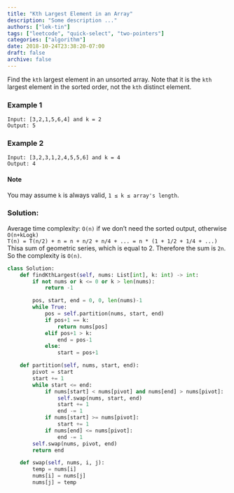 ```yaml
---
title: "Kth Largest Element in an Array"
description: "Some description ..."
authors: ["lek-tin"]
tags: ["leetcode", "quick-select", "two-pointers"]
categories: ["algorithm"]
date: 2018-10-24T23:38:20-07:00
draft: false
archive: false
---
```

Find the `kth` largest element in an unsorted array. Note that it is the `kth` largest element in the sorted order, not the `kth` distinct element.

### Example 1
```
Input: [3,2,1,5,6,4] and k = 2
Output: 5
```
### Example 2
```
Input: [3,2,3,1,2,4,5,5,6] and k = 4
Output: 4
```

#### Note
You may assume `k` is always valid, `1 ≤ k ≤ array's length`.

### Solution:
Average time complexity: `O(n)` if we don’t need the sorted output, otherwise `O(n+kLogk)`  
`T(n) = T(n/2) + n = n + n/2 + n/4 + ... = n * (1 + 1/2 + 1/4 + ...)`  
Thisa sum of geometric series, which is equal to 2. Therefore the sum is `2n`. So the complexity is `O(n)`.
```python
class Solution:
    def findKthLargest(self, nums: List[int], k: int) -> int:
        if not nums or k <= 0 or k > len(nums):
            return -1

        pos, start, end = 0, 0, len(nums)-1
        while True:
            pos = self.partition(nums, start, end)
            if pos+1 == k:
                return nums[pos]
            elif pos+1 > k:
                end = pos-1
            else:
                start = pos+1

    def partition(self, nums, start, end):
        pivot = start
        start += 1
        while start <= end:
            if nums[start] < nums[pivot] and nums[end] > nums[pivot]:
                self.swap(nums, start, end)
                start += 1
                end -= 1
            if nums[start] >= nums[pivot]:
                start += 1
            if nums[end] <= nums[pivot]:
                end -= 1
        self.swap(nums, pivot, end)
        return end

    def swap(self, nums, i, j):
        temp = nums[i]
        nums[i] = nums[j]
        nums[j] = temp
```